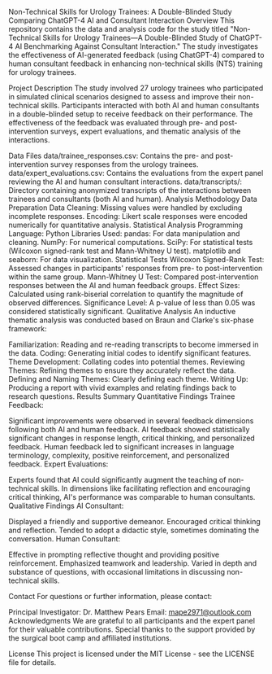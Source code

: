Non-Technical Skills for Urology Trainees: A Double-Blinded Study Comparing ChatGPT-4 AI and Consultant Interaction
Overview
This repository contains the data and analysis code for the study titled "Non-Technical Skills for Urology Trainees—A Double-Blinded Study of ChatGPT-4 AI Benchmarking Against Consultant Interaction." The study investigates the effectiveness of AI-generated feedback (using ChatGPT-4) compared to human consultant feedback in enhancing non-technical skills (NTS) training for urology trainees.

Project Description
The study involved 27 urology trainees who participated in simulated clinical scenarios designed to assess and improve their non-technical skills. Participants interacted with both AI and human consultants in a double-blinded setup to receive feedback on their performance. The effectiveness of the feedback was evaluated through pre- and post-intervention surveys, expert evaluations, and thematic analysis of the interactions.

Data Files
data/trainee_responses.csv: Contains the pre- and post-intervention survey responses from the urology trainees.
data/expert_evaluations.csv: Contains the evaluations from the expert panel reviewing the AI and human consultant interactions.
data/transcripts/: Directory containing anonymized transcripts of the interactions between trainees and consultants (both AI and human).
Analysis Methodology
Data Preparation
Data Cleaning: Missing values were handled by excluding incomplete responses.
Encoding: Likert scale responses were encoded numerically for quantitative analysis.
Statistical Analysis
Programming Language: Python
Libraries Used:
pandas: For data manipulation and cleaning.
NumPy: For numerical computations.
SciPy: For statistical tests (Wilcoxon signed-rank test and Mann-Whitney U test).
matplotlib and seaborn: For data visualization.
Statistical Tests
Wilcoxon Signed-Rank Test: Assessed changes in participants' responses from pre- to post-intervention within the same group.
Mann-Whitney U Test: Compared post-intervention responses between the AI and human feedback groups.
Effect Sizes: Calculated using rank-biserial correlation to quantify the magnitude of observed differences.
Significance Level: A p-value of less than 0.05 was considered statistically significant.
Qualitative Analysis
An inductive thematic analysis was conducted based on Braun and Clarke's six-phase framework:

Familiarization: Reading and re-reading transcripts to become immersed in the data.
Coding: Generating initial codes to identify significant features.
Theme Development: Collating codes into potential themes.
Reviewing Themes: Refining themes to ensure they accurately reflect the data.
Defining and Naming Themes: Clearly defining each theme.
Writing Up: Producing a report with vivid examples and relating findings back to research questions.
Results Summary
Quantitative Findings
Trainee Feedback:

Significant improvements were observed in several feedback dimensions following both AI and human feedback.
AI feedback showed statistically significant changes in response length, critical thinking, and personalized feedback.
Human feedback led to significant increases in language terminology, complexity, positive reinforcement, and personalized feedback.
Expert Evaluations:

Experts found that AI could significantly augment the teaching of non-technical skills.
In dimensions like facilitating reflection and encouraging critical thinking, AI's performance was comparable to human consultants.
Qualitative Findings
AI Consultant:

Displayed a friendly and supportive demeanor.
Encouraged critical thinking and reflection.
Tended to adopt a didactic style, sometimes dominating the conversation.
Human Consultant:

Effective in prompting reflective thought and providing positive reinforcement.
Emphasized teamwork and leadership.
Varied in depth and substance of questions, with occasional limitations in discussing non-technical skills.

Contact
For questions or further information, please contact:

Principal Investigator: Dr. Matthew Pears
Email: mape2971@outlook.com
Acknowledgments
We are grateful to all participants and the expert panel for their valuable contributions. Special thanks to the support provided by the surgical boot camp and affiliated institutions.

License
This project is licensed under the MIT License - see the LICENSE file for details.
